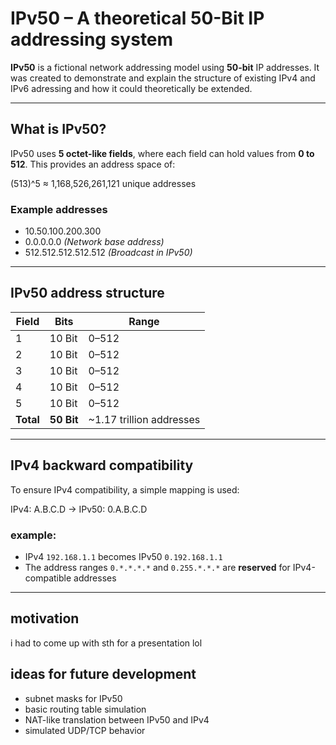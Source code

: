 # IPv50 – A theoretical 50-Bit IP addressing system 

**IPv50** is a fictional network addressing model using **50-bit** IP addresses. It was created to demonstrate and explain the structure of existing IPv4 and IPv6 adressing and how it could theoretically be extended.

---

## What is IPv50?

IPv50 uses **5 octet-like fields**, where each field can hold values from **0 to 512**. This provides an address space of:

(513)^5 ≈ 1,168,526,261,121 unique addresses

### Example addresses

- 10.50.100.200.300  
- 0.0.0.0.0 *(Network base address)*  
- 512.512.512.512.512 *(Broadcast in IPv50)*

---

## IPv50 address structure

| Field | Bits   | Range   |
|-------|--------|---------|
| 1     | 10 Bit | 0–512   |
| 2     | 10 Bit | 0–512   |
| 3     | 10 Bit | 0–512   |
| 4     | 10 Bit | 0–512   |
| 5     | 10 Bit | 0–512   |
| **Total** | **50 Bit** | ~1.17 trillion addresses |

---

## IPv4 backward compatibility

To ensure IPv4 compatibility, a simple mapping is used:

IPv4: A.B.C.D → IPv50: 0.A.B.C.D

### example:

- IPv4 `192.168.1.1` becomes IPv50 `0.192.168.1.1`
- The address ranges `0.*.*.*.*` and `0.255.*.*.*` are **reserved** for IPv4-compatible addresses

---

## motivation

i had to come up with sth for a presentation lol

## ideas for future development

- subnet masks for IPv50
- basic routing table simulation
- NAT-like translation between IPv50 and IPv4
- simulated UDP/TCP behavior

